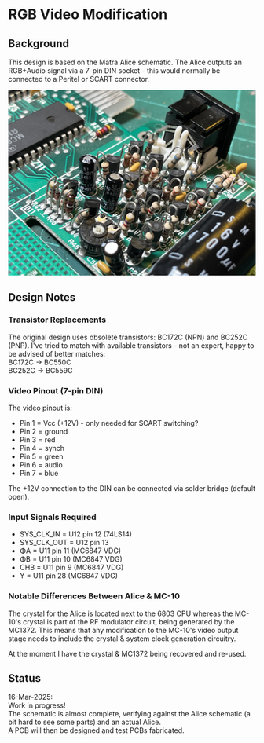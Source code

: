 # RGB Video Modification
## Background
This design is based on the Matra Alice schematic.  The Alice outputs an RGB+Audio signal via a 7-pin DIN socket - this would normally be connected to a Peritel or SCART connector.<br>

![Alice RGB Video Output Stage](Images/Alice_RGB_Video_5.jpeg)

## Design Notes
### Transistor Replacements
The original design uses obsolete transistors: BC172C (NPN) and BC252C (PNP).  I've tried to match with available transistors - not an expert, happy to be advised of better matches:<br>
BC172C -> BC550C<br>
BC252C -> BC559C<br>

### Video Pinout (7-pin DIN)
The video pinout is:<br>
- Pin 1 = Vcc (+12V) - only needed for SCART switching? 
- Pin 2 = ground
- Pin 3 = red
- Pin 4 = synch
- Pin 5 = green
- Pin 6 = audio
- Pin 7 = blue

The +12V connection to the DIN can be connected via solder bridge (default open).<br>

### Input Signals Required
- SYS_CLK_IN = U12 pin 12 (74LS14)
- SYS_CLK_OUT = U12 pin 13
- ΦA = U11 pin 11 (MC6847 VDG)
- ΦB = U11 pin 10 (MC6847 VDG)
- CHB = U11 pin 9 (MC6847 VDG)
- Y = U11 pin 28 (MC6847 VDG)

### Notable Differences Between Alice & MC-10
The crystal for the Alice is located next to the 6803 CPU whereas the MC-10's crystal is part of the RF modulator circuit, being generated by the MC1372.  This means that any modification to the MC-10's video output stage needs to include the crystal & system clock generation circuitry.<br>

At the moment I have the crystal & MC1372 being recovered and re-used.<br>

## Status
16-Mar-2025:<br>
Work in progress!<br>
The schematic is almost complete, verifying against the Alice schematic (a bit hard to see some parts) and an actual Alice.<br>
A PCB will then be designed and test PCBs fabricated.
